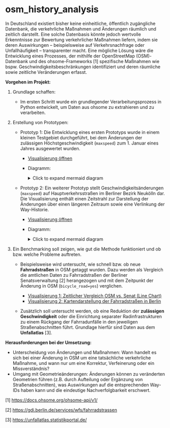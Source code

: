 # osm_history_analysis

In Deutschland existiert bisher keine einheitliche, öffentlich zugängliche Datenbank, die verkehrliche  Maßnahmen und Änderungen räumlich und zeitlich darstellt. Eine solche Datenbasis könnte jedoch wertvolle Erkenntnisse zur Bewertung verkehrlicher Maßnahmen liefern, indem sie deren Auswirkungen –  beispielsweise auf Verkehrsnachfrage oder Unfallhäufigkeit – transparenter macht.
Eine mögliche Lösung wäre die Entwicklung eines Prozesses, der mithilfe der OpenStreetMap (OSM)-Datenbank und des ohsome-Frameworks [1] spezifische Maßnahmen wie bspw. Geschwindigkeitsbeschränkungen identifiziert und deren räumliche sowie zeitliche Veränderungen erfasst.

**Vorgehen im Projekt:**

1. Grundlage schaffen: 
   * Im ersten Schritt wurde ein grundlegender Verarbeitungsprozess in  Python entwickelt, um Daten aus ohsome zu extrahieren und zu  verarbeiten.

2. Erstellung von Prototypen:

   * Prototyp 1: Die Entwicklung eines ersten Prototyps wurde in einem kleinen Testgebiet durchgeführt, bei dem Änderungen der zulässigen Höchstgeschwindigkeit (`maxspeed`) zum 1. Januar eines Jahres ausgewertet wurden.

     * [Visualisierung öffnen](https://radverkehr.github.io/digitalisierungsmodul/SoSe2024/viz/historic_osm-maxspeed_hermannstr.html)

     * Diagramm:

       <details>
       <summary>Click to expand mermaid diagram</summary>

       ```mermaid
       ---
       title: Prototype1 (as mermaid flowchart)
       ---
       flowchart  TD
           subgraph SG1["choose area of interest"]
       		direction RL
           		A2@{ shape: cyl, label: "custom shape"}--> A1("get geometry")
       	end

           subgraph SG2["processing historic osm-data"]
           	direction TB
       		subgraph SG2-1["get data"]
       			direction RL
           			B2@{ shape: cyl, label: "OpenStreetMap"}--> |ohsome API| B1("get highways with _maxspeed_")
               end   

               subgraph SG2-2["clean up/process data"]
               	direction TB
               	C(retrieve tags to dataframe columns) --> D(get state of each 1st january)
               end 
               SG2-1 --> SG2-2
           end

       subgraph SG3["vizualize"]
           direction BT
       	G(select year) --> E(vizualize as interactive map via altair) 
       end

       SG1 --> SG2 --> SG3

       %% Comments after double percent signs
       ```
       </details>
    * Prototyp 2: Ein weiterer Prototyp stellt Geschwindigkeitsänderungen (`maxspeed`) auf Hauptverkehrsstraßen im Berliner Bezirk Neukölln dar. Die Visualisierung enthält einen Zeitstrahl zur Darstellung der Änderungen über einen längeren Zeitraum sowie eine Verlinkung der Way-Historie.

      * [Visualisierung öffnen](https://radverkehr.github.io/osm_history_analysis/viz/maps_nk_no-basemap_PrimSecTert_wayChart_24-11-04.html)

      * Diagramm:

        <details>
        <summary>Click to expand mermaid diagram</summary>

        ```mermaid
        ---
        title: Prototype2 (as mermaid flowchart)
        ---
        flowchart  TD
            subgraph SG1["choose area of interest"]
              direction RL
                A2@{ shape: cyl, label: "OpenStreetMap"}-->|Overpass API| A1("get geometry")
            end
            
            subgraph SG2["processing historic osm-data"]
              direction TB
              subgraph SG2-1["get data"]
                direction RL
                  B2@{ shape: cyl, label: "OpenStreetMap"}--> |ohsome API| B1("get highways with _maxspeed_")
                end   
                
                subgraph SG2-2["clean up/process data"]
                  direction TB
                  C(retrieve tags to dataframe columns) --> D(filter only Hauptverkehrsstraßen)
                end 
                SG2-1 --> SG2-2
            end
            
            subgraph SG3["vizualize"]
              direction BT
              F(Include way's timeline as chart) --> E(vizualize as interactive map via altair) 
              G(select from continuous time) --> E
            end
            
        SG1 --> SG2 --> SG3

        %% Comments after double percent signs
        ```
        </details>


3. Ein Benchmarking soll zeigen, wie gut die Methode funktioniert und ob bzw. welche Probleme auftreten.  
   * Beispielsweise wird untersucht, wie schnell bzw. ob neue **Fahrradstraßen** in OSM getaggt wurden. Dazu werden als Vergleich die amtlichen Daten zu Fahrradstraßen der Berliner Senatsverwaltung [2] herangezogen und mit dem Zeitpunkt der Änderung in OSM (`bicycle_road=yes`) verglichen.

     * [Visualisierung 1: Zeitlicher Vergleich OSM vs. Senat (Line Chart)](https://radverkehr.github.io/osm_history_analysis/viz/fahrradstrassen/lineplot_fahrradstr_berlin_osm2senat.html)  
     * [Visualisierung 2: Kartendarstellung der Fahrradstraßen in Berlin](https://radverkehr.github.io/osm_history_analysis/viz/fahrradstrassen/maps_fahrradstr_berlin.html)

   * Zusätzlich soll untersucht werden, ob eine Reduktion der **zulässigen Geschwindigkeit** oder die Einrichtung separater Radinfrastrukturen zu  einem Rückgang der Fahrradunfälle in den jeweiligen Straßenabschnitten führt. Grundlage hierfür sind Daten aus dem **Unfallatlas** [3].

**Herausforderungen bei der Umsetzung:**

* Unterscheidung von Änderungen und Maßnahmen: Wann handelt es sich  bei einer Änderung in OSM um eine tatsächliche verkehrliche Maßnahme,  und wann nur um eine Korrektur, Verfeinerung oder ein Missverständnis?
* Umgang mit Geometrieänderungen: Änderungen können zu veränderten Geometrien führen (z.B. durch Aufteilung oder Ergänzung von  Straßenabschnitten), was Auswirkungen auf die entsprechenden Way-IDs haben kann und die eindeutige Nachverfolgbarkeit erschwert.


[1] https://docs.ohsome.org/ohsome-api/v1/ 

[2] https://gdi.berlin.de/services/wfs/fahrradstrassen 

[3] https://unfallatlas.statistikportal.de/
